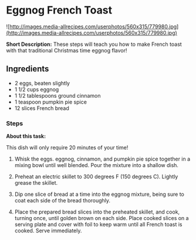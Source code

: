 # Eggnog French Toast

![http://images.media-allrecipes.com/userphotos/560x315/779980.jpg](http://images.media-allrecipes.com/userphotos/560x315/779980.jpg)

**Short Description:** These steps will teach you how to make French toast with that traditional Christmas time eggnog flavor!
## Ingredients

*  2 eggs, beaten slightly 
* 1 1/2 cups eggnog 
* 1 1/2 tablespoons ground cinnamon 
* 1 teaspoon pumpkin pie spice
* 12 slices French bread

### Steps

**About this task:**

This dish will only require 20 minutes of your time!

1. Whisk the eggs. eggnog, cinnamon, and pumpkin pie spice together in a mixing bowl until well blended. Pour the mixture into a shallow dish.

2. Preheat an electric skillet to 300 degrees F (150 degrees C). Lightly grease the skillet.

3. Dip one slice of bread at a time into the eggnog mixture, being sure to coat each side of the bread thoroughly.

4. Place the prepared bread slices into the preheated skillet, and cook, turning once, until golden brown on each side. Place cooked slices on a serving plate and cover with foil to keep warm until all French toast is cooked. Serve immediately.

